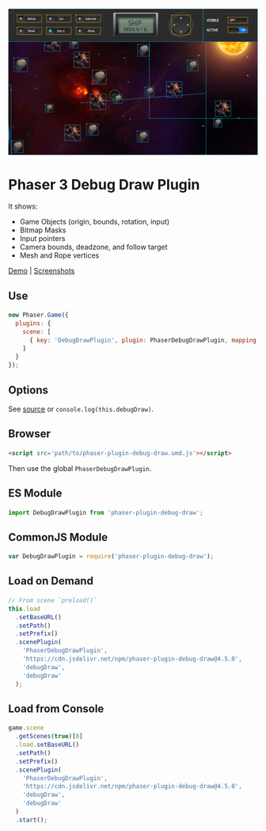 ![Preview](./preview.png)

Phaser 3 Debug Draw Plugin
==========================

It shows:

- Game Objects (origin, bounds, rotation, input)
- Bitmap Masks
- Input pointers
- Camera bounds, deadzone, and follow target
- Mesh and Rope vertices

[Demo](https://codepen.io/samme/full/zMZyOM/) | [Screenshots](https://phaser.discourse.group/t/debug-draw-plugin-phaser-3/4480)

Use
---

```javascript
new Phaser.Game({
  plugins: {
    scene: [
      { key: 'DebugDrawPlugin', plugin: PhaserDebugDrawPlugin, mapping: 'debugDraw' }
    ]
  }
});
```

Options
-------

See [source](src/main.js) or `console.log(this.debugDraw)`.

Browser
-------

```html
<script src='path/to/phaser-plugin-debug-draw.umd.js'></script>
```

Then use the global `PhaserDebugDrawPlugin`.

ES Module
---------

```javascript
import DebugDrawPlugin from 'phaser-plugin-debug-draw';
```

CommonJS Module
---------------

```javascript
var DebugDrawPlugin = require('phaser-plugin-debug-draw');
```

Load on Demand
--------------

```javascript
// From scene `preload()`
this.load
  .setBaseURL()
  .setPath()
  .setPrefix()
  .scenePlugin(
    'PhaserDebugDrawPlugin',
    'https://cdn.jsdelivr.net/npm/phaser-plugin-debug-draw@4.5.0',
    'debugDraw',
    'debugDraw'
  );
```

Load from Console
-----------------

```javascript
game.scene
  .getScenes(true)[0]
  .load.setBaseURL()
  .setPath()
  .setPrefix()
  .scenePlugin(
    'PhaserDebugDrawPlugin',
    'https://cdn.jsdelivr.net/npm/phaser-plugin-debug-draw@4.5.0',
    'debugDraw',
    'debugDraw'
  )
  .start();
```